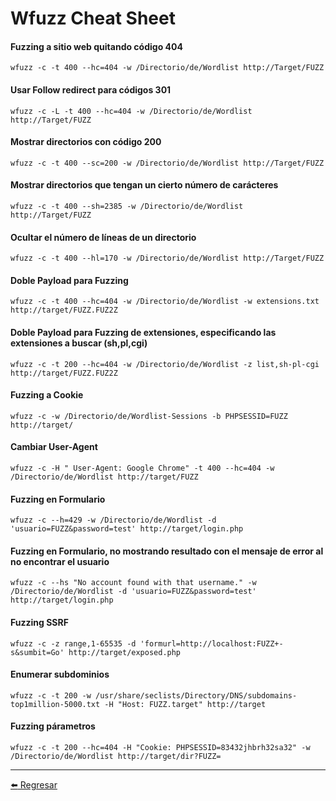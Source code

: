 # Wfuzz Cheat Sheet

#### Fuzzing a sitio web quitando código 404
```
wfuzz -c -t 400 --hc=404 -w /Directorio/de/Wordlist http://Target/FUZZ
```

#### Usar Follow redirect para códigos 301
```
wfuzz -c -L -t 400 --hc=404 -w /Directorio/de/Wordlist http://Target/FUZZ
```

#### Mostrar directorios con código 200
```
wfuzz -c -t 400 --sc=200 -w /Directorio/de/Wordlist http://Target/FUZZ
```

#### Mostrar directorios que tengan un cierto número de carácteres
```
wfuzz -c -t 400 --sh=2385 -w /Directorio/de/Wordlist http://Target/FUZZ
```

#### Ocultar el número de líneas de un directorio
```
wfuzz -c -t 400 --hl=170 -w /Directorio/de/Wordlist http://Target/FUZZ
```

#### Doble Payload para Fuzzing
```
wfuzz -c -t 400 --hc=404 -w /Directorio/de/Wordlist -w extensions.txt http://target/FUZZ.FUZ2Z
```

#### Doble Payload para Fuzzing de extensiones, especificando las extensiones a buscar (sh,pl,cgi)
```
wfuzz -c -t 200 --hc=404 -w /Directorio/de/Wordlist -z list,sh-pl-cgi http://target/FUZZ.FUZ2Z
```

#### Fuzzing a Cookie
```
wfuzz -c -w /Directorio/de/Wordlist-Sessions -b PHPSESSID=FUZZ http://target/
```

#### Cambiar User-Agent
```
wfuzz -c -H " User-Agent: Google Chrome" -t 400 --hc=404 -w /Directorio/de/Wordlist http://target/FUZZ
```

#### Fuzzing en Formulario
```
wfuzz -c --h=429 -w /Directorio/de/Wordlist -d 'usuario=FUZZ&password=test' http://target/login.php
```

#### Fuzzing en Formulario, no mostrando resultado con el mensaje de error al no encontrar el usuario
```
wfuzz -c --hs "No account found with that username." -w /Directorio/de/Wordlist -d 'usuario=FUZZ&password=test' http://target/login.php
```

#### Fuzzing SSRF
```
wfuzz -c -z range,1-65535 -d 'formurl=http://localhost:FUZZ+-s&sumbit=Go' http://target/exposed.php
```

#### Enumerar subdominios
```
wfuzz -c -t 200 -w /usr/share/seclists/Directory/DNS/subdomains-top1million-5000.txt -H "Host: FUZZ.target" http://target
```

#### Fuzzing párametros
```
wfuzz -c -t 200 --hc=404 -H "Cookie: PHPSESSID=83432jhbrh32sa32" -w /Directorio/de/Wordlist http://target/dir?FUZZ=
```

---

[:arrow_left: Regresar](https://github.com/m4lal0/cheatsheets)